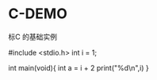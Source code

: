 # C-DEMO
标C 的基础实例

#include <stdio.h>
 int i = 1;
 
 int main(void){
    int a = i + 2
    print("%d\n",i)
 }
